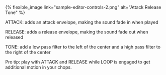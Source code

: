 ---
---

{% flexible_image link="sample-editor-controls-2.png" alt="Attack Release Tone" %}

ATTACK: adds an attack envelope, making the sound fade in when played

RELEASE: adds a release envelope, making the sound fade out when released

TONE: add a low pass filter to the left of the center and a high pass filter to the right of the center

Pro tip: play with ATTACK and RELEASE while LOOP is engaged to get additional motion in your chops.
